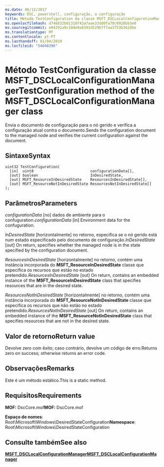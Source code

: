 ```yaml
---
ms.date: 06/12/2017
keywords: DSC, powershell, configuração, a configuração
title: Método TestConfiguration da classe MSFT_DSCLocalConfigurationManager
ms.openlocfilehash: d746832b01310f43a7aae33dd0fa70c0928bb3e0
ms.sourcegitcommit: e04292a9c10de9a8391d529b7f7aa3753b362dbe
ms.translationtype: MT
ms.contentlocale: pt-PT
ms.lasthandoff: 01/04/2019
ms.locfileid: "54048396"
---
```

# <a name="testconfiguration-method-of-the-msftdsclocalconfigurationmanager-class"></a><span data-ttu-id="90b85-103">Método TestConfiguration da classe MSFT_DSCLocalConfigurationManager</span><span class="sxs-lookup"><span data-stu-id="90b85-103">TestConfiguration method of the MSFT_DSCLocalConfigurationManager class</span></span>

<span data-ttu-id="90b85-104">Envia o documento de configuração para o nó gerido e verifica a configuração atual contra o documento.</span><span class="sxs-lookup"><span data-stu-id="90b85-104">Sends the configuration document to the managed node and verifies the current configuration against the document.</span></span>

## <a name="syntax"></a><span data-ttu-id="90b85-105">Sintaxe</span><span class="sxs-lookup"><span data-stu-id="90b85-105">Syntax</span></span>

```mof
uint32 TestConfiguration(
  [in]  uint8                          configurationData[],
  [out] boolean                        InDesiredState,
  [out] MSFT_ResourceInDesiredState    ResourcesInDesiredState[],
  [out] MSFT_ResourceNotInDesiredState ResourcesNotInDesiredState[]
);
```

## <a name="parameters"></a><span data-ttu-id="90b85-106">Parâmetros</span><span class="sxs-lookup"><span data-stu-id="90b85-106">Parameters</span></span>

<span data-ttu-id="90b85-107">*configurationData* \[no\] dados de ambiente para o confuguration.</span><span class="sxs-lookup"><span data-stu-id="90b85-107">*configurationData* \[in\] Environment data for the confuguration.</span></span>

<span data-ttu-id="90b85-108">*InDesiredState* \[horizontalmente\] no retorno, especifica se o nó gerido está num estado especificado pelo documento de configuração.</span><span class="sxs-lookup"><span data-stu-id="90b85-108">*InDesiredState* \[out\] On return, specifies whether the managed node is in the state specified by the configuration document.</span></span>

<span data-ttu-id="90b85-109">*ResourcesInDesiredState* \[horizontalmente\] no retorno, contém uma instância incorporada do **MSFT_ResourceInDesiredState** classe que especifica os recursos que estão no estado pretendido.</span><span class="sxs-lookup"><span data-stu-id="90b85-109">*ResourcesInDesiredState* \[out\] On return, contains an embedded instance of the **MSFT_ResourceInDesiredState** class that specifies resources that are in the desired state.</span></span>

<span data-ttu-id="90b85-110">*ResourcesNotInDesiredState* \[horizontalmente\] no retorno, contém uma instância incorporada do **MSFT_ResourceNotInDesiredState** classe que especifica os recursos que não estão no estado pretendido.</span><span class="sxs-lookup"><span data-stu-id="90b85-110">*ResourcesNotInDesiredState* \[out\] On return, contains an embedded instance of the **MSFT_ResourceNotInDesiredState** class that specifies resources that are not in the desired state.</span></span>

## <a name="return-value"></a><span data-ttu-id="90b85-111">Valor de retorno</span><span class="sxs-lookup"><span data-stu-id="90b85-111">Return value</span></span>

<span data-ttu-id="90b85-112">Devolve zero com êxito; caso contrário, devolve um código de erro.</span><span class="sxs-lookup"><span data-stu-id="90b85-112">Returns zero on success; otherwise returns an error code.</span></span>

## <a name="remarks"></a><span data-ttu-id="90b85-113">Observações</span><span class="sxs-lookup"><span data-stu-id="90b85-113">Remarks</span></span>

<span data-ttu-id="90b85-114">Este é um método estático.</span><span class="sxs-lookup"><span data-stu-id="90b85-114">This is a static method.</span></span>

## <a name="requirements"></a><span data-ttu-id="90b85-115">Requisitos</span><span class="sxs-lookup"><span data-stu-id="90b85-115">Requirements</span></span>

<span data-ttu-id="90b85-116">**MOF:** DscCore.mof</span><span class="sxs-lookup"><span data-stu-id="90b85-116">**MOF:** DscCore.mof</span></span>

<span data-ttu-id="90b85-117">**Espaço de nomes**: Root\Microsoft\Windows\DesiredStateConfiguration</span><span class="sxs-lookup"><span data-stu-id="90b85-117">**Namespace**: Root\Microsoft\Windows\DesiredStateConfiguration</span></span>

## <a name="see-also"></a><span data-ttu-id="90b85-118">Consulte também</span><span class="sxs-lookup"><span data-stu-id="90b85-118">See also</span></span>

[<span data-ttu-id="90b85-119">**MSFT_DSCLocalConfigurationManager**</span><span class="sxs-lookup"><span data-stu-id="90b85-119">**MSFT_DSCLocalConfigurationManager**</span></span>](msft-dsclocalconfigurationmanager.md)